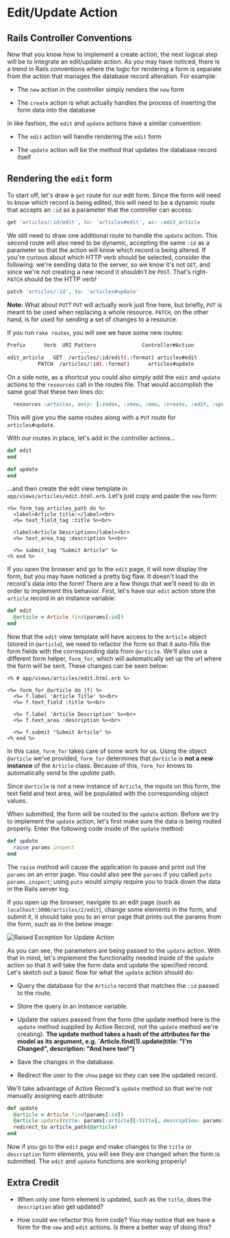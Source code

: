 # Edit/Update Action

## Rails Controller Conventions

Now that you know how to implement a create action, the next logical step will
be to integrate an edit/update action. As you may have noticed, there is a trend
in Rails conventions where the logic for rendering a form is separate from the
action that manages the database record alteration. For example:

- The `new` action in the controller simply renders the `new` form

- The `create` action is what actually handles the process of inserting the form
  data into the database

In like fashion, the `edit` and `update` actions have a similar convention:

- The `edit` action will handle rendering the `edit` form

- The `update` action will be the method that updates the database record itself

## Rendering the `edit` form

To start off, let's draw a `get` route for our edit form. Since the form will
need to know which record is being edited, this will need to be a dynamic route
that accepts an `:id` as a parameter that the controller can access:

```ruby
get 'articles/:id/edit', to: 'articles#edit', as: :edit_article
```

We still need to draw one additional route to handle the `update` action. This
second route will also need to be dynamic, accepting the same `:id` as a
parameter so that the action will know which record is being altered. If you're
curious about which HTTP verb should be selected, consider the following: we're
sending data to the server, so we know it's not `GET`, and since we're not
creating a new record it shouldn't be `POST`. That's right- `PATCH` should be the
HTTP verb!

```ruby
patch 'articles/:id', to: 'articles#update'
```

**Note:** What about `PUT`? `PUT` will actually work just fine here, but briefly,
`PUT` is meant to be used when replacing a whole resource. `PATCH`, on the other
hand, is for used for sending a set of changes to a resource.

If you run `rake routes`, you will see we have some new routes:

```bash
Prefix      Verb  URI Pattern               Controller#Action
                        ...
edit_article   GET  /articles/:id/edit(.:format) articles#edit
          PATCH  /articles/:id(.:format)      articles#update
```

On a side note, as a shortcut you could also simply add the `edit` and `update`
actions to the `resources` call in the routes file. That would accomplish the
same goal that these two lines do:

```ruby
  resources :articles, only: [:index, :show, :new, :create, :edit, :update]
```

This will give you the same routes along with a `PUT` route for
`articles#update`.

With our routes in place, let's add in the controller actions...

```ruby
def edit
end

def update
end
```

...and then create the edit view template in `app/views/articles/edit.html.erb`.
Let's just copy and paste the `new` form:

```erb
<%= form_tag articles_path do %>
  <label>Article title:</label><br>
  <%= text_field_tag :title %><br>

  <label>Article Description</label><br>
  <%= text_area_tag :description %><br>

  <%= submit_tag "Submit Article" %>
<% end %>
```

If you open the browser and go to the `edit` page, it will now display the form,
but you may have noticed a pretty big flaw. It doesn't load the record's data
into the form! There are a few things that we'll need to do in order to
implement this behavior. First, let's have our `edit` action store the `article`
record in an instance variable:

```ruby
def edit
  @article = Article.find(params[:id])
end
```

Now that the `edit` view template will have access to the `Article` object (stored
in `@article`), we need to refactor the form so that it auto-fills the form fields
with the corresponding data from `@article`. We'll also use a different form helper, `form_for`, which will automatically set up the url where the form will be sent. These changes can be seen below:

```erb
<% # app/views/articles/edit.html.erb %>

<%= form_for @article do |f| %>
  <%= f.label 'Article Title' %><br>
  <%= f.text_field :title %><br>

  <%= f.label 'Article Description' %><br>
  <%= f.text_area :description %><br>

  <%= f.submit "Submit Article" %>
<% end %>
```

In this case, `form_for` takes care of some work for us. Using the object
`@article` we've provided, `form_for` determines that `@article` is **not a _new_
instance** of the `Article` class. Because of this, `form_for` knows to
automatically send to the _update_ path.

Since `@article` is not a new instance of `Article`, the inputs on this form, the text
field and text area, will be populated with the corresponding object values.

When submitted, the form will be routed to the `update` action. Before we
try to implement the `update` action, let's first make sure the data is being
routed properly. Enter the following code inside of the `update` method:

```ruby
def update
  raise params.inspect
end
```

The `raise` method will cause the application to pause and print out the
`params` on an error page. You could also see the `params` if you called `puts params.inspect`; using `puts` would simply require you to track down the data in
the Rails server log.

If you open up the browser, navigate to an edit page (such as
`localhost:3000/articles/2/edit`), change some elements in the form, and submit it,
it should take you to an error page that prints out the params from the form,
such as in the below image:

![Raised Exception for Update Action](https://i.imgur.com/38MhjpO.png)

As you can see, the parameters are being passed to the `update` action. With
that in mind, let's implement the functionality needed inside of the `update`
action so that it will take the form data and update the specified record. Let's
sketch out a basic flow for what the `update` action should do:

- Query the database for the `Article` record that matches the `:id` passed to the route.

- Store the query in an instance variable.

- Update the values passed from the form (the update method here is the `update`
  method supplied by Active Record, not the `update` method we're creating). **The
  update method takes a hash of the attributes for the model as its argument, e.g.
  `Article.find(1).update(title: "I'm Changed", description: "And here too!")**

- Save the changes in the database.

- Redirect the user to the `show` page so they can see the updated record.

We'll take advantage of Active Record's `update` method so that we're not
manually assigning each attribute:

```ruby
def update
  @article = Article.find(params[:id])
  @article.update(title: params[:article][:title], description: params[:article][:description])
  redirect_to article_path(@article)
end
```

Now if you go to the `edit` page and make changes to the `title` or
`description` form elements, you will see they are changed when the form is
submitted. The `edit` and `update` functions are working properly!

## Extra Credit

- When only one form element is updated, such as the `title`, does the
  `description` also get updated?

- How could we refactor this form code? You may notice that we have a form for the
  `new` and `edit` actions. Is there a better way of doing this?


